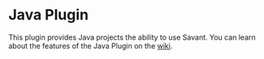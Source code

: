 Java Plugin
============================

This plugin provides Java projects the ability to use Savant. You can learn about the features of the Java Plugin on the [wiki](https://github.com/inversoft/savant-java-plugin/wiki/Home).

